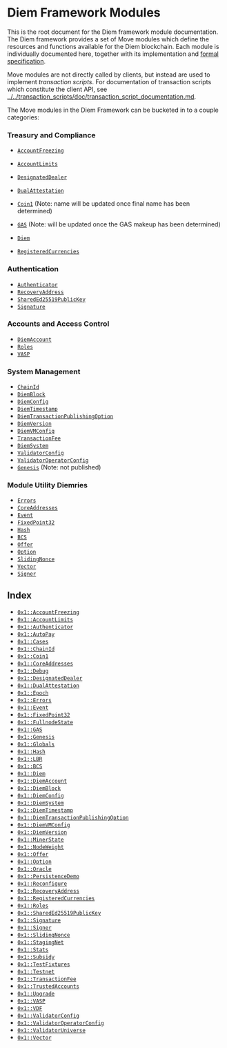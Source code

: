 
<a name="@Diem_Framework_Modules_0"></a>

# Diem Framework Modules


This is the root document for the Diem framework module documentation. The Diem framework provides a set of Move
modules which define the resources and functions available for the Diem blockchain. Each module is individually
documented here, together with its implementation and
[formal specification](../../transaction_scripts/doc/spec_documentation.md).

Move modules are not directly called by clients, but instead are used to implement *transaction scripts*.
For documentation of transaction scripts which constitute the client API, see
[../../transaction_scripts/doc/transaction_script_documentation.md](../../transaction_scripts/doc/transaction_script_documentation.md).

The Move modules in the Diem Framework can be bucketed in to a couple categories:


<a name="@Treasury_and_Compliance_1"></a>

### Treasury and Compliance

* <code><a href="AccountFreezing.md#0x1_AccountFreezing">AccountFreezing</a></code>
* <code><a href="AccountLimits.md#0x1_AccountLimits">AccountLimits</a></code>
* <code><a href="DesignatedDealer.md#0x1_DesignatedDealer">DesignatedDealer</a></code>
* <code><a href="DualAttestation.md#0x1_DualAttestation">DualAttestation</a></code>

* <code><a href="Coin1.md#0x1_Coin1">Coin1</a></code> (Note: name will be updated once final name has been determined)
* <code><a href="GAS.md#0x1_GAS">GAS</a></code> (Note: will be updated once the GAS makeup has been determined)
* <code><a href="Diem.md#0x1_Diem">Diem</a></code>
* <code><a href="RegisteredCurrencies.md#0x1_RegisteredCurrencies">RegisteredCurrencies</a></code>


<a name="@Authentication_2"></a>

### Authentication

* <code><a href="Authenticator.md#0x1_Authenticator">Authenticator</a></code>
* <code><a href="RecoveryAddress.md#0x1_RecoveryAddress">RecoveryAddress</a></code>
* <code><a href="SharedEd25519PublicKey.md#0x1_SharedEd25519PublicKey">SharedEd25519PublicKey</a></code>
* <code><a href="Signature.md#0x1_Signature">Signature</a></code>


<a name="@Accounts_and_Access_Control_3"></a>

### Accounts and Access Control

* <code><a href="DiemAccount.md#0x1_DiemAccount">DiemAccount</a></code>
* <code><a href="Roles.md#0x1_Roles">Roles</a></code>
* <code><a href="VASP.md#0x1_VASP">VASP</a></code>


<a name="@System_Management_4"></a>

### System Management

* <code><a href="ChainId.md#0x1_ChainId">ChainId</a></code>
* <code><a href="DiemBlock.md#0x1_DiemBlock">DiemBlock</a></code>
* <code><a href="DiemConfig.md#0x1_DiemConfig">DiemConfig</a></code>
* <code><a href="DiemTimestamp.md#0x1_DiemTimestamp">DiemTimestamp</a></code>
* <code><a href="DiemTransactionPublishingOption.md#0x1_DiemTransactionPublishingOption">DiemTransactionPublishingOption</a></code>
* <code><a href="DiemVersion.md#0x1_DiemVersion">DiemVersion</a></code>
* <code><a href="DiemVMConfig.md#0x1_DiemVMConfig">DiemVMConfig</a></code>
* <code><a href="TransactionFee.md#0x1_TransactionFee">TransactionFee</a></code>
* <code><a href="DiemSystem.md#0x1_DiemSystem">DiemSystem</a></code>
* <code><a href="ValidatorConfig.md#0x1_ValidatorConfig">ValidatorConfig</a></code>
* <code><a href="ValidatorOperatorConfig.md#0x1_ValidatorOperatorConfig">ValidatorOperatorConfig</a></code>
* <code><a href="Genesis.md#0x1_Genesis">Genesis</a></code> (Note: not published)


<a name="@Module_Utility_Diemries_5"></a>

### Module Utility Diemries

* <code><a href="Errors.md#0x1_Errors">Errors</a></code>
* <code><a href="CoreAddresses.md#0x1_CoreAddresses">CoreAddresses</a></code>
* <code><a href="Event.md#0x1_Event">Event</a></code>
* <code><a href="FixedPoint32.md#0x1_FixedPoint32">FixedPoint32</a></code>
* <code><a href="Hash.md#0x1_Hash">Hash</a></code>
* <code><a href="BCS.md#0x1_LCS">BCS</a></code>
* <code><a href="Offer.md#0x1_Offer">Offer</a></code>
* <code><a href="Option.md#0x1_Option">Option</a></code>
* <code><a href="SlidingNonce.md#0x1_SlidingNonce">SlidingNonce</a></code>
* <code><a href="Vector.md#0x1_Vector">Vector</a></code>
* <code><a href="Signer.md#0x1_Signer">Signer</a></code>


<a name="@Index_6"></a>

## Index


-  [`0x1::AccountFreezing`](AccountFreezing.md#0x1_AccountFreezing)
-  [`0x1::AccountLimits`](AccountLimits.md#0x1_AccountLimits)
-  [`0x1::Authenticator`](Authenticator.md#0x1_Authenticator)
-  [`0x1::AutoPay`](AutoPay.md#0x1_AutoPay)
-  [`0x1::Cases`](Cases.md#0x1_Cases)
-  [`0x1::ChainId`](ChainId.md#0x1_ChainId)
-  [`0x1::Coin1`](Coin1.md#0x1_Coin1)
-  [`0x1::CoreAddresses`](CoreAddresses.md#0x1_CoreAddresses)
-  [`0x1::Debug`](Debug.md#0x1_Debug)
-  [`0x1::DesignatedDealer`](DesignatedDealer.md#0x1_DesignatedDealer)
-  [`0x1::DualAttestation`](DualAttestation.md#0x1_DualAttestation)
-  [`0x1::Epoch`](Epoch.md#0x1_Epoch)
-  [`0x1::Errors`](Errors.md#0x1_Errors)
-  [`0x1::Event`](Event.md#0x1_Event)
-  [`0x1::FixedPoint32`](FixedPoint32.md#0x1_FixedPoint32)
-  [`0x1::FullnodeState`](FullnodeState.md#0x1_FullnodeState)
-  [`0x1::GAS`](GAS.md#0x1_GAS)
-  [`0x1::Genesis`](Genesis.md#0x1_Genesis)
-  [`0x1::Globals`](Globals.md#0x1_Globals)
-  [`0x1::Hash`](Hash.md#0x1_Hash)
-  [`0x1::LBR`](LBR.md#0x1_LBR)
-  [`0x1::BCS`](BCS.md#0x1_LCS)
-  [`0x1::Diem`](Diem.md#0x1_Diem)
-  [`0x1::DiemAccount`](DiemAccount.md#0x1_DiemAccount)
-  [`0x1::DiemBlock`](DiemBlock.md#0x1_DiemBlock)
-  [`0x1::DiemConfig`](DiemConfig.md#0x1_DiemConfig)
-  [`0x1::DiemSystem`](DiemSystem.md#0x1_DiemSystem)
-  [`0x1::DiemTimestamp`](DiemTimestamp.md#0x1_DiemTimestamp)
-  [`0x1::DiemTransactionPublishingOption`](DiemTransactionPublishingOption.md#0x1_DiemTransactionPublishingOption)
-  [`0x1::DiemVMConfig`](DiemVMConfig.md#0x1_DiemVMConfig)
-  [`0x1::DiemVersion`](DiemVersion.md#0x1_DiemVersion)
-  [`0x1::MinerState`](MinerState.md#0x1_MinerState)
-  [`0x1::NodeWeight`](NodeWeight.md#0x1_NodeWeight)
-  [`0x1::Offer`](Offer.md#0x1_Offer)
-  [`0x1::Option`](Option.md#0x1_Option)
-  [`0x1::Oracle`](Oracle.md#0x1_Oracle)
-  [`0x1::PersistenceDemo`](Demos.md#0x1_PersistenceDemo)
-  [`0x1::Reconfigure`](Reconfigure.md#0x1_Reconfigure)
-  [`0x1::RecoveryAddress`](RecoveryAddress.md#0x1_RecoveryAddress)
-  [`0x1::RegisteredCurrencies`](RegisteredCurrencies.md#0x1_RegisteredCurrencies)
-  [`0x1::Roles`](Roles.md#0x1_Roles)
-  [`0x1::SharedEd25519PublicKey`](SharedEd25519PublicKey.md#0x1_SharedEd25519PublicKey)
-  [`0x1::Signature`](Signature.md#0x1_Signature)
-  [`0x1::Signer`](Signer.md#0x1_Signer)
-  [`0x1::SlidingNonce`](SlidingNonce.md#0x1_SlidingNonce)
-  [`0x1::StagingNet`](Testnet.md#0x1_StagingNet)
-  [`0x1::Stats`](Stats.md#0x1_Stats)
-  [`0x1::Subsidy`](Subsidy.md#0x1_Subsidy)
-  [`0x1::TestFixtures`](TestFixtures.md#0x1_TestFixtures)
-  [`0x1::Testnet`](Testnet.md#0x1_Testnet)
-  [`0x1::TransactionFee`](TransactionFee.md#0x1_TransactionFee)
-  [`0x1::TrustedAccounts`](TrustedAccounts.md#0x1_TrustedAccounts)
-  [`0x1::Upgrade`](Upgrade.md#0x1_Upgrade)
-  [`0x1::VASP`](VASP.md#0x1_VASP)
-  [`0x1::VDF`](VDF.md#0x1_VDF)
-  [`0x1::ValidatorConfig`](ValidatorConfig.md#0x1_ValidatorConfig)
-  [`0x1::ValidatorOperatorConfig`](ValidatorOperatorConfig.md#0x1_ValidatorOperatorConfig)
-  [`0x1::ValidatorUniverse`](ValidatorUniverse.md#0x1_ValidatorUniverse)
-  [`0x1::Vector`](Vector.md#0x1_Vector)


[//]: # ("File containing references which can be used from documentation")
[ACCESS_CONTROL]: https://github.com/diem/lip/blob/master/lips/lip-2.md
[ROLE]: https://github.com/diem/lip/blob/master/lips/lip-2.md#roles
[PERMISSION]: https://github.com/diem/lip/blob/master/lips/lip-2.md#permissions
